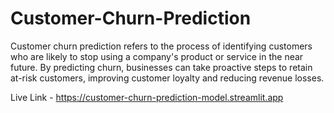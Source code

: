 # Customer-Churn-Prediction
Customer churn prediction refers to the process of identifying customers who are likely to stop using a company's product or service in the near future. By predicting churn, businesses can take proactive steps to retain at-risk customers, improving customer loyalty and reducing revenue losses.


Live Link - https://customer-churn-prediction-model.streamlit.app 
